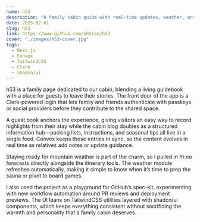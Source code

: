 ```yaml
---
name: h53
description: "A family cabin guide with real-time updates, weather, and guest activity"
date: 2025-02-01
slug: h53
link: https://www.github.com/shtian/h53
cover: "./images/h53-cover.jpg"
tags:
  - Next.js
  - Convex
  - TailwindCSS
  - Clerk
  - shadcn/ui
---
```


h53 is a family page dedicated to our cabin, blending a living guidebook with a place for guests to leave their stories. The front door of the app is a Clerk-powered login that lets family and friends authenticate with passkeys or social providers before they contribute to the shared space.

A guest book anchors the experience, giving visitors an easy way to record highlights from their stay while the cabin blog doubles as a structured information hub—packing lists, instructions, and seasonal tips all live in a single feed. Convex keeps those entries in sync, so the content evolves in real time as relatives add notes or update guidance.

Staying ready for mountain weather is part of the charm, so I pulled in Yr.no forecasts directly alongside the itinerary tools. The weather module refreshes automatically, making it simple to know when it’s time to prep the sauna or pivot to board games.

I also used the project as a playground for GitHub’s spec-kit, experimenting with new workflow automation around PR reviews and deployment previews. The UI leans on TailwindCSS utilities layered with shadcn/ui components, which keeps everything consistent without sacrificing the warmth and personality that a family cabin deserves.
